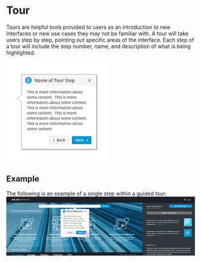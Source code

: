 # Tour
Tours are helpful tools provided to users as an introduction to new interfaces or new use cases they may not be familiar with. A tour will take users step by step, pointing out specific areas of the interface. Each step of a tour will include the step number, name, and description of what is being highlighted.

![Tour Layout](img/Tour-00B.png)

## Example
The following is an example of a single step within a guided tour:
![Tour](img/Tour-03.png)
